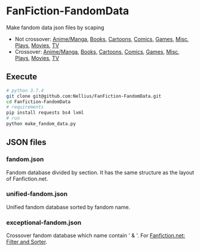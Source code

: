 # FanFiction-FandomData

Make fandom data json files by scaping

- Not crossover: [Anime/Manga](https://www.fanfiction.net/anime/), [Books](https://www.fanfiction.net/book/), [Cartoons](https://www.fanfiction.net/cartoon/), [Comics](https://www.fanfiction.net/comic/), [Games](https://www.fanfiction.net/game/), [Misc](https://www.fanfiction.net/misc/), [Plays](https://www.fanfiction.net/play/), [Movies](https://www.fanfiction.net/movie/), [TV](https://www.fanfiction.net/tv/)
- Crossover: [Anime/Manga](https://www.fanfiction.net/crossovers/anime/), [Books](https://www.fanfiction.net/crossovers/book/), [Cartoons](https://www.fanfiction.net/crossovers/cartoon/), [Comics](https://www.fanfiction.net/crossovers/comic/), [Games](https://www.fanfiction.net/crossovers/game/), [Misc](https://www.fanfiction.net/crossovers/misc/), [Plays](https://www.fanfiction.net/crossovers/play/), [Movies](https://www.fanfiction.net/crossovers/movie/), [TV](https://www.fanfiction.net/crossovers/tv/)

## Execute

```bash
# python 3.7.4
git clone git@github.com:Nellius/FanFiction-FandomData.git
cd Fanfiction-FandomData
# requirements
pip install requests bs4 lxml
# run
python make_fandom_data.py
```

## JSON files

### fandom.json

Fandom database divided by section. It has the same structure as the layout of Fanfiction.net.

### unified-fandom.json

Unified fandom database sorted by fandom name.

### exceptional-fandom.json

Crossover fandom database which name contain ' & '. For [Fanfiction.net: Filter and Sorter](https://github.com/Nellius/UserScripts/tree/master/Fanfiction.net-Filter-and-Sorter).
